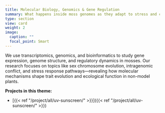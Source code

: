 ```yaml
---
title: Molecular Biology, Genomics & Gene Regulation
summary: What happens inside moss genomes as they adapt to stress and change?
type: section
view: card
weight: 2
image:
  caption: ""
  focal_point: Smart
---
```


We use transcriptomics, genomics, and bioinformatics to study gene expression, genome structure, and regulatory dynamics in mosses. Our research focuses on topics like sex chromosome evolution, intragenomic conflict, and stress response pathways—revealing how molecular mechanisms shape trait evolution and ecological function in non-model plants.


**Projects in this theme:**

- [{{< ref "/project/all/uv-sunscreen/" >}}]({{< ref "/project/all/uv-sunscreen/" >}})
